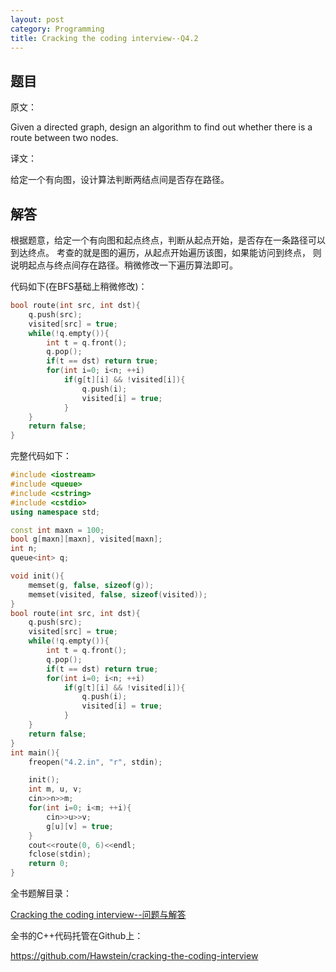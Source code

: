 ```yaml
---
layout: post
category: Programming
title: Cracking the coding interview--Q4.2
---
```


## 题目

原文：

Given a directed graph, design an algorithm to find out whether there 
is a route between two nodes.

译文：

给定一个有向图，设计算法判断两结点间是否存在路径。

## 解答

根据题意，给定一个有向图和起点终点，判断从起点开始，是否存在一条路径可以到达终点。
考查的就是图的遍历，从起点开始遍历该图，如果能访问到终点，
则说明起点与终点间存在路径。稍微修改一下遍历算法即可。

代码如下(在BFS基础上稍微修改)：
	
```cpp
bool route(int src, int dst){
	q.push(src);
	visited[src] = true;
	while(!q.empty()){
		int t = q.front();
		q.pop();
		if(t == dst) return true;
		for(int i=0; i<n; ++i)
			if(g[t][i] && !visited[i]){
				q.push(i);
				visited[i] = true;
			}
	}
	return false;
}
```

完整代码如下：

```cpp
#include <iostream>
#include <queue>
#include <cstring>
#include <cstdio>
using namespace std;

const int maxn = 100;
bool g[maxn][maxn], visited[maxn];
int n;
queue<int> q;

void init(){
	memset(g, false, sizeof(g));
	memset(visited, false, sizeof(visited));
}
bool route(int src, int dst){
	q.push(src);
	visited[src] = true;
	while(!q.empty()){
		int t = q.front();
		q.pop();
		if(t == dst) return true;
		for(int i=0; i<n; ++i)
			if(g[t][i] && !visited[i]){
				q.push(i);
				visited[i] = true;
			}
	}
	return false;
}
int main(){
	freopen("4.2.in", "r", stdin);

	init();
	int m, u, v;
	cin>>n>>m;
	for(int i=0; i<m; ++i){
		cin>>u>>v;
		g[u][v] = true;
	}
	cout<<route(0, 6)<<endl;
	fclose(stdin);
	return 0;
}
```


全书题解目录：

[Cracking the coding interview--问题与解答](/posts/ctci-solutions-contents.html)

全书的C++代码托管在Github上：

<https://github.com/Hawstein/cracking-the-coding-interview>
